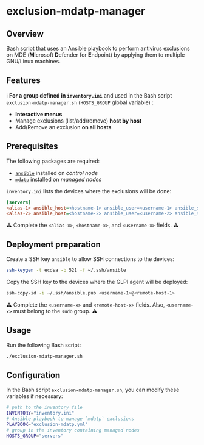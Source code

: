 # exclusion-mdatp-manager

## Overview

Bash script that uses an Ansible playbook to perform antivirus exclusions on MDE (**M**icrosoft **D**efender for **E**ndpoint) by applying them to multiple GNU/Linux machines.

## Features

ℹ️ **For a group defined in `inventory.ini`** and used in the Bash script `exclusion-mdatp-manager.sh` (`HOSTS_GROUP` global variable) :

- **Interactive menus**
- Manage exclusions (list/add/remove) **host by host**
- Add/Remove an exclusion **on all hosts**

## Prerequisites

The following packages are required:

- [`ansible`](https://docs.ansible.com/ansible/latest/installation_guide/index.html) installed on *control node*
- [`mdatp`](https://learn.microsoft.com/fr-fr/defender-endpoint/linux-install-manually) installed on *managed nodes*

`inventory.ini` lists the devices where the exclusions will be done:

```ini
[servers]
<alias-1> ansible_host=<hostname-1> ansible_user=<username-1> ansible_ssh_private_key_file=~/.ssh/ansible
<alias-2> ansible_host=<hostname-2> ansible_user=<username-2> ansible_ssh_private_key_file=~/.ssh/ansible
```

⚠️ Complete the `<alias-x>`, `<hostname-x>`, and `<username-x>` fields. ⚠️

## Deployment preparation

Create a SSH key `ansible` to allow SSH connections to the devices:

```bash
ssh-keygen -t ecdsa -b 521 -f ~/.ssh/ansible
```

Copy the SSH key to the devices where the GLPI agent will be deployed:

```bash
ssh-copy-id -i ~/.ssh/ansible.pub <username-1>@<remote-host-1>
```

⚠️ Complete the `<username-x>` and `<remote-host-x>` fields. Also, `<username-x>` must belong to the `sudo` group. ⚠️

## Usage

Run the following Bash script:

```bash
./exclusion-mdatp-manager.sh
```

## Configuration

In the Bash script `exclusion-mdatp-manager.sh`, you can modify these variables if necessary:

```bash
# path to the inventory file
INVENTORY="inventory.ini"
# Ansible playbook to manage `mdatp` exclusions
PLAYBOOK="exclusion-mdatp.yml"
# group in the inventory containing managed nodes
HOSTS_GROUP="servers"

```
